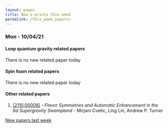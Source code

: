 ```yaml
---
layout: pages
title: New e-prints this week
permalink: /this_week_papers/
---
```




### Mon - 10/04/21

#### Loop quantum gravity related papers

There is no new related paper today 

#### Spin foam related papers

There is no new related paper today 



#### Other related papers

1. [[2110.00008]](https://arxiv.org/abs/2110.00008) - *Flavor Symmetries and Automatic Enhancement in the 6d Supergravity  Swampland* - Mirjam Cvetic, Ling Lin, Andrew P. Turner






[New papers last week]({{site.url}}/archived/weekly/pre-print/2021/10/04/archived_weekly_papers.html)